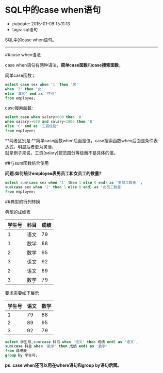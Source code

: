 # SQL中的case when语句

- pubdate: 2015-01-08 15:11:13
- tags: sql语句

SQL中的case when语句。

------------------------------

##case when语法

case when语句有两种语法，**简单case函数**和**case搜索函数**。

简单case函数；

```sql
select case sex when '1' then '男' 
when '2' then '女' 
else '其他' end as '性别' 
from employee;
```

case搜索函数:

```sql
select case when salary<600 then 'A' 
when salary>=600 and salary<1000 then 'B' 
else 'C' end as '工资级别' 
from employee;
```

**两者区别是:**简单case函数when后面是值，case搜索函数when后面是条件表达式，明显后者更为灵活，  
就拿例子来说，工资(salary)按范围分等级而不是具体的值。

##与sum函数结合使用

**问题:如何统计employee表男员工和女员工的数量?**  

```sql
select sum(case sex when '1' then 1 else 0 end) as '男员工数量' ,
sum(case sex when '2' then 1 else 0 end) as '女员工数量' 
from employee;
```

##典型的行列转换

典型的成绩表

学生号|科目|成绩
------|----|----
1|语文|79
1|数学|88
2|数学|95
3|语文|92
2|语文|89
3|数学|79

要求需要如下展示  

学生号|语文|数学|
------|----|----|
1|79|88
2|89|95
3|92|79

```sql
select 学生号,sum(case 科目 when '语文' then 成绩 end) as '语文',
sum(case 科目 when '数学' then 成绩 end) as '数学' 
from 成绩表 
group by 学生号;
```

**ps: case when还可以用在where语句和group by语句后面。**